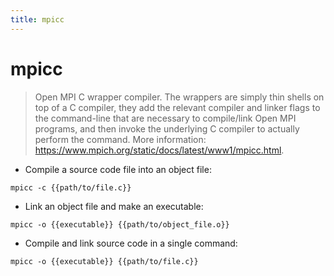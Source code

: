 ```yaml
---
title: mpicc
---
```

# mpicc

> Open MPI C wrapper compiler.
> The wrappers are simply thin shells on top of a C compiler, they add the relevant compiler and linker flags to the command-line that are necessary to compile/link Open MPI programs, and then invoke the underlying C compiler to actually perform the command.
> More information: <https://www.mpich.org/static/docs/latest/www1/mpicc.html>.

- Compile a source code file into an object file:

`mpicc -c {{path/to/file.c}}`

- Link an object file and make an executable:

`mpicc -o {{executable}} {{path/to/object_file.o}}`

- Compile and link source code in a single command:

`mpicc -o {{executable}} {{path/to/file.c}}`
